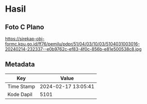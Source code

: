 # Hasil

## Foto C Plano

https://sirekap-obj-formc.kpu.go.id/ff76/pemilu/pdpr/51/04/03/10/03/5104031003016-20240214-232337--e0b9762c-ef83-4f0c-856b-e81e500538c8.jpg


## Metadata

| Key        | Value               |
| ---------- | ------------------- |
| Time Stamp | 2024-02-17 13:05:41 |
| Kode Dapil | 5101                |




